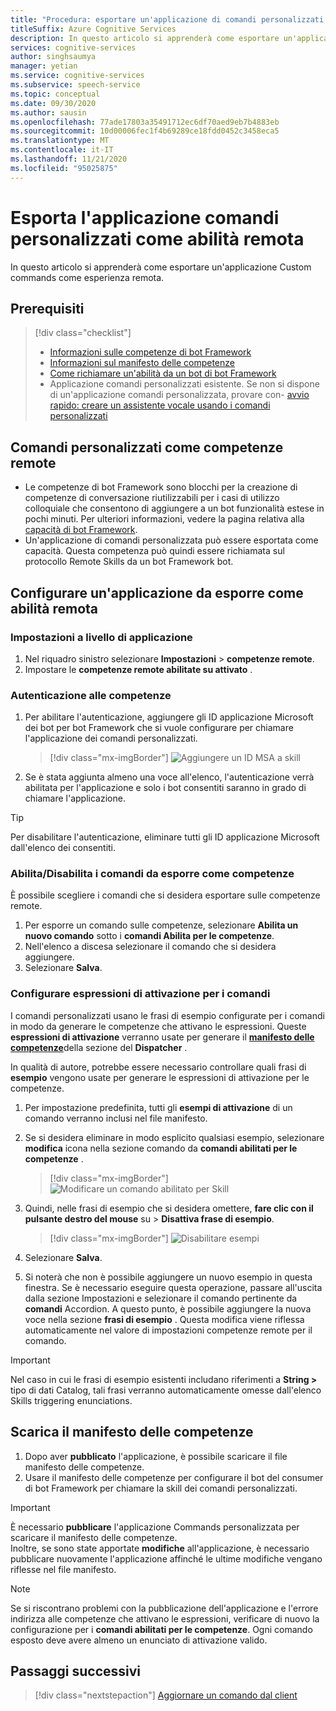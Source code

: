 ```yaml
---
title: "Procedura: esportare un'applicazione di comandi personalizzati come servizio di riconoscimento vocale remoto"
titleSuffix: Azure Cognitive Services
description: In questo articolo si apprenderà come esportare un'applicazione di comandi personalizzati come abilità
services: cognitive-services
author: singhsaumya
manager: yetian
ms.service: cognitive-services
ms.subservice: speech-service
ms.topic: conceptual
ms.date: 09/30/2020
ms.author: sausin
ms.openlocfilehash: 77ade17803a35491712ec6df70aed9eb7b4883eb
ms.sourcegitcommit: 10d00006fec1f4b69289ce18fdd0452c3458eca5
ms.translationtype: MT
ms.contentlocale: it-IT
ms.lasthandoff: 11/21/2020
ms.locfileid: "95025875"
---
```

# <a name="export-custom-commands-application-as-a-remote-skill"></a>Esporta l'applicazione comandi personalizzati come abilità remota

In questo articolo si apprenderà come esportare un'applicazione Custom commands come esperienza remota.

## <a name="prerequisites"></a>Prerequisiti
> [!div class="checklist"]
> * [Informazioni sulle competenze di bot Framework](/azure/bot-service/skills-conceptual)
> * [Informazioni sul manifesto delle competenze](https://aka.ms/speech/cc-skill-manifest)
> * [Come richiamare un'abilità da un bot di bot Framework](/azure/bot-service/skills-about-skill-consumers)
> * Applicazione comandi personalizzati esistente. Se non si dispone di un'applicazione comandi personalizzata, provare con- [avvio rapido: creare un assistente vocale usando i comandi personalizzati](quickstart-custom-commands-application.md)

## <a name="custom-commands-as-remote-skills"></a>Comandi personalizzati come competenze remote
* Le competenze di bot Framework sono blocchi per la creazione di competenze di conversazione riutilizzabili per i casi di utilizzo colloquiale che consentono di aggiungere a un bot funzionalità estese in pochi minuti. Per ulteriori informazioni, vedere la pagina relativa alla [capacità di bot Framework](https://microsoft.github.io/botframework-solutions/overview/skills/).
* Un'applicazione di comandi personalizzata può essere esportata come capacità. Questa competenza può quindi essere richiamata sul protocollo Remote Skills da un bot Framework bot.

## <a name="configure-an-application-to-be-exposed-as-a-remote-skill"></a>Configurare un'applicazione da esporre come abilità remota

### <a name="application-level-settings"></a>Impostazioni a livello di applicazione
1. Nel riquadro sinistro selezionare **Impostazioni**  >  **competenze remote**.
1. Impostare le **competenze remote abilitate su attivato** .

### <a name="authentication-to-skills"></a>Autenticazione alle competenze
1. Per abilitare l'autenticazione, aggiungere gli ID applicazione Microsoft dei bot per bot Framework che si vuole configurare per chiamare l'applicazione dei comandi personalizzati.
      > [!div class="mx-imgBorder"]
      > ![Aggiungere un ID MSA a skill](media/custom-commands/skill-add-msa-id.png)

1. Se è stata aggiunta almeno una voce all'elenco, l'autenticazione verrà abilitata per l'applicazione e solo i bot consentiti saranno in grado di chiamare l'applicazione.
> [!TIP]
>  Per disabilitare l'autenticazione, eliminare tutti gli ID applicazione Microsoft dall'elenco dei consentiti. 

 ### <a name="enabledisable-commands-to-be-exposed-as-skills"></a>Abilita/Disabilita i comandi da esporre come competenze

È possibile scegliere i comandi che si desidera esportare sulle competenze remote.

1. Per esporre un comando sulle competenze, selezionare **Abilita un nuovo comando** sotto i **comandi Abilita per le competenze**.
1. Nell'elenco a discesa selezionare il comando che si desidera aggiungere.
1. Selezionare **Salva**.

### <a name="configure-triggering-utterances-for-commands"></a>Configurare espressioni di attivazione per i comandi
I comandi personalizzati usano le frasi di esempio configurate per i comandi in modo da generare le competenze che attivano le espressioni. Queste **espressioni di attivazione** verranno usate per generare il [**manifesto delle competenze**](https://microsoft.github.io/botframework-solutions/skills/handbook/manifest/)della sezione del **Dispatcher** .

In qualità di autore, potrebbe essere necessario controllare quali frasi di **esempio** vengono usate per generare le espressioni di attivazione per le competenze.
1. Per impostazione predefinita, tutti gli **esempi di attivazione** di un comando verranno inclusi nel file manifesto.
1. Se si desidera eliminare in modo esplicito qualsiasi esempio, selezionare **modifica** icona nella sezione comando da **comandi abilitati per le competenze** .
    > [!div class="mx-imgBorder"]
    > ![Modificare un comando abilitato per Skill](media/custom-commands/skill-edit-enabled-command.png)

1. Quindi, nelle frasi di esempio che si desidera omettere, **fare clic con il pulsante destro del mouse** su  >  **Disattiva frase di esempio**.
    > [!div class="mx-imgBorder"]
    > ![Disabilitare esempi](media/custom-commands/skill-disable-example-sentences.png)

1. Selezionare **Salva**.
1. Si noterà che non è possibile aggiungere un nuovo esempio in questa finestra. Se è necessario eseguire questa operazione, passare all'uscita dalla sezione Impostazioni e selezionare il comando pertinente da **comandi** Accordion. A questo punto, è possibile aggiungere la nuova voce nella sezione **frasi di esempio** . Questa modifica viene riflessa automaticamente nel valore di impostazioni competenze remote per il comando.

> [!IMPORTANT]
> Nel caso in cui le frasi di esempio esistenti includano riferimenti a **String >** tipo di dati Catalog, tali frasi verranno automaticamente omesse dall'elenco Skills triggering enunciations. 

## <a name="download-skill-manifest"></a>Scarica il manifesto delle competenze
1. Dopo aver **pubblicato** l'applicazione, è possibile scaricare il file manifesto delle competenze.
1. Usare il manifesto delle competenze per configurare il bot del consumer di bot Framework per chiamare la skill dei comandi personalizzati.
> [!IMPORTANT]
> È necessario **pubblicare** l'applicazione Commands personalizzata per scaricare il manifesto delle competenze. </br>
> Inoltre, se sono state apportate **modifiche** all'applicazione, è necessario pubblicare nuovamente l'applicazione affinché le ultime modifiche vengano riflesse nel file manifesto.

> [!NOTE]
> Se si riscontrano problemi con la pubblicazione dell'applicazione e l'errore indirizza alle competenze che attivano le espressioni, verificare di nuovo la configurazione per i **comandi abilitati per le competenze**. Ogni comando esposto deve avere almeno un enunciato di attivazione valido.


## <a name="next-steps"></a>Passaggi successivi

> [!div class="nextstepaction"]
> [Aggiornare un comando dal client](./how-to-custom-commands-update-command-from-client.md)
